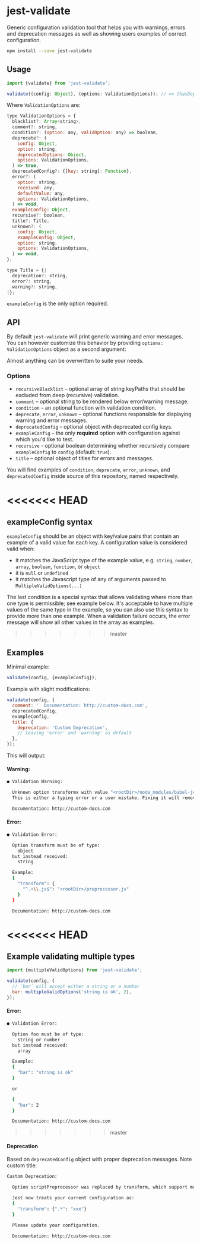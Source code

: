# jest-validate

Generic configuration validation tool that helps you with warnings, errors and deprecation messages as well as showing users examples of correct configuration.

```bash
npm install --save jest-validate
```

## Usage

```js
import {validate} from 'jest-validate';

validate((config: Object), (options: ValidationOptions)); // => {hasDeprecationWarnings: boolean, isValid: boolean}
```

Where `ValidationOptions` are:

```js
type ValidationOptions = {
  blacklist?: Array<string>,
  comment?: string,
  condition?: (option: any, validOption: any) => boolean,
  deprecate?: (
    config: Object,
    option: string,
    deprecatedOptions: Object,
    options: ValidationOptions,
  ) => true,
  deprecatedConfig?: {[key: string]: Function},
  error?: (
    option: string,
    received: any,
    defaultValue: any,
    options: ValidationOptions,
  ) => void,
  exampleConfig: Object,
  recursive?: boolean,
  title?: Title,
  unknown?: (
    config: Object,
    exampleConfig: Object,
    option: string,
    options: ValidationOptions,
  ) => void,
};

type Title = {|
  deprecation?: string,
  error?: string,
  warning?: string,
|};
```

`exampleConfig` is the only option required.

## API

By default `jest-validate` will print generic warning and error messages. You can however customize this behavior by providing `options: ValidationOptions` object as a second argument:

Almost anything can be overwritten to suite your needs.

### Options

- `recursiveBlacklist` – optional array of string keyPaths that should be excluded from deep (recursive) validation.
- `comment` – optional string to be rendered below error/warning message.
- `condition` – an optional function with validation condition.
- `deprecate`, `error`, `unknown` – optional functions responsible for displaying warning and error messages.
- `deprecatedConfig` – optional object with deprecated config keys.
- `exampleConfig` – the only **required** option with configuration against which you'd like to test.
- `recursive` - optional boolean determining whether recursively compare `exampleConfig` to `config` (default: `true`).
- `title` – optional object of titles for errors and messages.

You will find examples of `condition`, `deprecate`, `error`, `unknown`, and `deprecatedConfig` inside source of this repository, named respectively.

<<<<<<< HEAD
=======
## exampleConfig syntax

`exampleConfig` should be an object with key/value pairs that contain an example of a valid value for each key. A configuration value is considered valid when:

- it matches the JavaScript type of the example value, e.g. `string`, `number`, `array`, `boolean`, `function`, or `object`
- it is `null` or `undefined`
- it matches the Javascript type of any of arguments passed to `MultipleValidOptions(...)`

The last condition is a special syntax that allows validating where more than one type is permissible; see example below. It's acceptable to have multiple values of the same type in the example, so you can also use this syntax to provide more than one example. When a validation failure occurs, the error message will show all other values in the array as examples.

>>>>>>> master
## Examples

Minimal example:

```js
validate(config, {exampleConfig});
```

Example with slight modifications:

```js
validate(config, {
  comment: '  Documentation: http://custom-docs.com',
  deprecatedConfig,
  exampleConfig,
  title: {
    deprecation: 'Custom Deprecation',
    // leaving 'error' and 'warning' as default
  },
});
```

This will output:

#### Warning:

```bash
● Validation Warning:

  Unknown option transformx with value "<rootDir>/node_modules/babel-jest" was found.
  This is either a typing error or a user mistake. Fixing it will remove this message.

  Documentation: http://custom-docs.com
```

#### Error:

```bash
● Validation Error:

  Option transform must be of type:
    object
  but instead received:
    string

  Example:
  {
    "transform": {
      "^.+\\.js$": "<rootDir>/preprocessor.js"
    }
  }

  Documentation: http://custom-docs.com
```

<<<<<<< HEAD
=======
## Example validating multiple types

```js
import {multipleValidOptions} from 'jest-validate';

validate(config, {
  // `bar` will accept either a string or a number
  bar: multipleValidOptions('string is ok', 2),
});
```

#### Error:

```bash
● Validation Error:

  Option foo must be of type:
    string or number
  but instead received:
    array

  Example:
  {
    "bar": "string is ok"
  }

  or

  {
    "bar": 2
  }

  Documentation: http://custom-docs.com
```

>>>>>>> master
#### Deprecation

Based on `deprecatedConfig` object with proper deprecation messages. Note custom title:

```bash
Custom Deprecation:

  Option scriptPreprocessor was replaced by transform, which support multiple preprocessors.

  Jest now treats your current configuration as:
  {
    "transform": {".*": "xxx"}
  }

  Please update your configuration.

  Documentation: http://custom-docs.com
```
